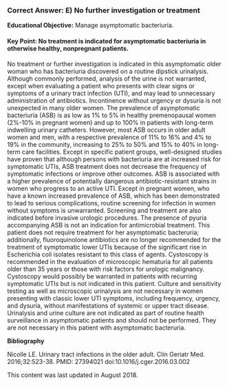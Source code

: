 
### Correct Answer: E) No further investigation or treatment 

**Educational Objective:** Manage asymptomatic bacteriuria.

#### **Key Point:** No treatment is indicated for asymptomatic bacteriuria in otherwise healthy, nonpregnant patients.

No treatment or further investigation is indicated in this asymptomatic older woman who has bacteriuria discovered on a routine dipstick urinalysis. Although commonly performed, analysis of the urine is not warranted, except when evaluating a patient who presents with clear signs or symptoms of a urinary tract infection (UTI), and may lead to unnecessary administration of antibiotics. Incontinence without urgency or dysuria is not unexpected in many older women. The prevalence of asymptomatic bacteriuria (ASB) is as low as 1% to 5% in healthy premenopausal women (2%-10% in pregnant women) and up to 100% in patients with long-term indwelling urinary catheters. However, most ASB occurs in older adult women and men, with a respective prevalence of 11% to 16% and 4% to 19% in the community, increasing to 25% to 50% and 15% to 40% in long-term care facilities. Except in specific patient groups, well-designed studies have proven that although persons with bacteriuria are at increased risk for symptomatic UTIs, ASB treatment does not decrease the frequency of symptomatic infections or improve other outcomes. ASB is associated with a higher prevalence of potentially dangerous antibiotic-resistant strains in women who progress to an active UTI. Except in pregnant women, who have a known increased prevalence of ASB, which has been demonstrated to lead to serious complications, routine screening for infection in women without symptoms is unwarranted. Screening and treatment are also indicated before invasive urologic procedures. The presence of pyuria accompanying ASB is not an indication for antimicrobial treatment.
This patient does not require treatment for her asymptomatic bacteruria; additionally, fluoroquinolone antibiotics are no longer recommended for the treatment of symptomatic lower UTIs because of the significant rise in Escherichia coli isolates resistant to this class of agents.
Cystoscopy is recommended in the evaluation of microscopic hematuria for all patients older than 35 years or those with risk factors for urologic malignancy. Cystoscopy would possibly be warranted in patients with recurring symptomatic UTIs but is not indicated in this patient.
Culture and sensitivity testing as well as microscopic urinalysis are not necessary in women presenting with classic lower UTI symptoms, including frequency, urgency, and dysuria, without manifestations of systemic or upper tract disease. Urinalysis and urine culture are not indicated as part of routine health surveillance in asymptomatic patients and should not be performed. They are not necessary in this patient with asymptomatic bacteruria.

**Bibliography**

Nicolle LE. Urinary tract infections in the older adult. Clin Geriatr Med. 2016;32:523-38. PMID: 27394021 doi:10.1016/j.cger.2016.03.002

This content was last updated in August 2018.